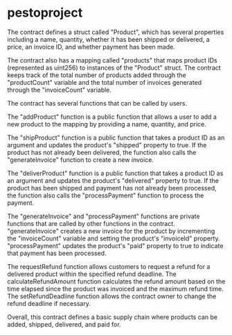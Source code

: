 # pestoproject


The contract defines a struct called "Product", which has several properties including a name, quantity, whether it has been shipped or delivered, a price, an invoice ID, and whether payment has been made.

The contract also has a mapping called "products" that maps product IDs (represented as uint256) to instances of the "Product" struct. The contract keeps track of the total number of products added through the "productCount" variable and the total number of invoices generated through the "invoiceCount" variable.

The contract has several functions that can be called by users.

The "addProduct" function is a public function that allows a user to add a new product to the mapping by providing a name, quantity, and price.

The "shipProduct" function is a public function that takes a product ID as an argument and updates the product's "shipped" property to true. If the product has not already been delivered, the function also calls the "generateInvoice" function to create a new invoice.

The "deliverProduct" function is a public function that takes a product ID as an argument and updates the product's "delivered" property to true. If the product has been shipped and payment has not already been processed, the function also calls the "processPayment" function to process the payment.

The "generateInvoice" and "processPayment" functions are private functions that are called by other functions in the contract. "generateInvoice" creates a new invoice for the product by incrementing the "invoiceCount" variable and setting the product's "invoiceId" property. "processPayment" updates the product's "paid" property to true to indicate that payment has been processed.

The requestRefund function allows customers to request a refund for a delivered product within the specified refund deadline. The calculateRefundAmount function calculates the refund amount based on the time elapsed since the product was invoiced and the maximum refund time. The setRefundDeadline function allows the contract owner to change the refund deadline if necessary.

Overall, this contract defines a basic supply chain where products can be added, shipped, delivered, and paid for.
